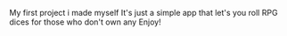 My first project i made myself
It's just a simple app that let's you roll RPG dices for those who don't own any
Enjoy!
